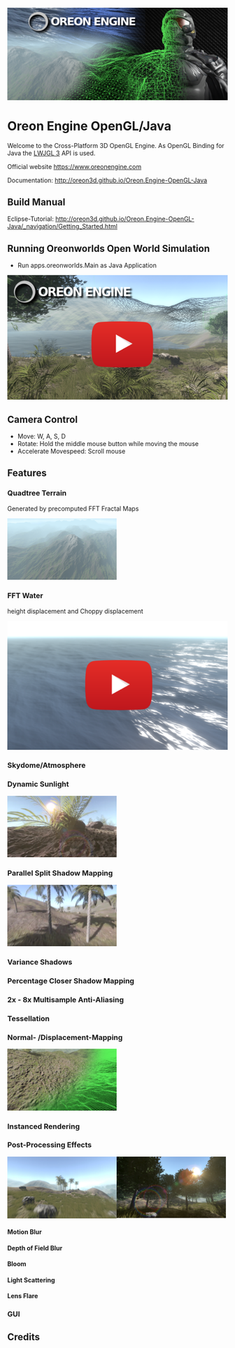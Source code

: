 ![Banner](docs/_images/Banner.png)
# Oreon Engine OpenGL/Java
Welcome to the Cross-Platform 3D OpenGL Engine.
As OpenGL Binding for Java the [LWJGL 3](https://www.lwjgl.org/) API is used.

Official website https://www.oreonengine.com

Documentation: http://oreon3d.github.io/Oreon.Engine-OpenGL-Java

## Build Manual
Eclipse-Tutorial: http://oreon3d.github.io/Oreon.Engine-OpenGL-Java/_navigation/Getting_Started.html  


## Running Oreonworlds Open World Simulation
* Run apps.oreonworlds.Main as Java Application

[![IMAGE ALT TEXT HERE](docs/_images/thumbnail4.png)](https://www.youtube.com/watch?v=eC8dZm4fkUE)

## Camera Control
* Move: W, A, S, D
* Rotate: Hold the middle mouse button while moving the mouse
* Accelerate Movespeed: Scroll mouse

## Features
### Quadtree Terrain
Generated by precomputed FFT Fractal Maps 

<img src="docs/_images/Terrain.png" width="250px">
 

### FFT Water
height displacement and Choppy displacement

[![IMAGE ALT TEXT HERE](docs/_images/Water.png)](https://www.youtube.com/watch?v=C2SqJb4wvNc)

### Skydome/Atmosphere
### Dynamic Sunlight
<img src="docs/_images/sun.png" width="250px">

### Parallel Split Shadow Mapping
<img src="docs/_images/Shadows.png" width="250px">

### Variance Shadows
### Percentage Closer Shadow Mapping
### 2x - 8x Multisample Anti-Aliasing
### Tessellation
### Normal- /Displacement-Mapping
<img src="docs/_images/Normalmapping.png" width="250px">

### Instanced Rendering
### Post-Processing Effects
<img src="docs/_images/Blur.png" width="250px" align="left">
<img src="docs/_images/LightScattering_LensFlare.png" width="250px">

#### Motion Blur
#### Depth of Field Blur
#### Bloom
#### Light Scattering
#### Lens Flare

### GUI
## Credits